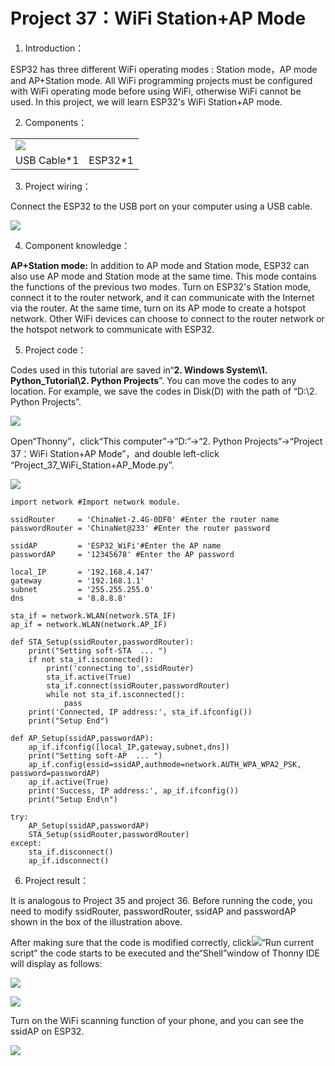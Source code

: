 # Project 37：WiFi Station+AP Mode

1. Introduction：

ESP32 has three different WiFi operating modes : Station mode，AP
mode and AP+Station mode. All WiFi programming projects must be
configured with WiFi operating mode before using WiFi, otherwise
WiFi cannot be used. In this project, we will learn ESP32's WiFi
Station+AP mode.

2. Components：

|                        |                                 |
| ---------------------- | ------------------------------- |
| ![](/media/53f17b0de2d98d4714e8fe9043a346ca.jpeg) |
| USB Cable\*1           | ESP32\*1                        |

3. Project wiring：

Connect the ESP32 to the USB port on your computer using a USB cable.

![](/media/53f17b0de2d98d4714e8fe9043a346ca.jpeg)

4. Component knowledge：

**AP+Station mode:** In addition to AP mode and Station mode, ESP32 can
also use AP mode and Station mode at the same time. This mode contains
the functions of the previous two modes. Turn on ESP32's Station mode,
connect it to the router network, and it can communicate with the
Internet via the router. At the same time, turn on its AP mode to create
a hotspot network. Other WiFi devices can choose to connect to the
router network or the hotspot network to communicate with ESP32.

5. Project code：

Codes used in this tutorial are saved in“**2. Windows System\\1.
Python\_Tutorial\\2. Python Projects**”. You can move the codes to any
location. For example, we save the codes in Disk(D) with the path of
“D:\\2. Python Projects”.

![](/media/906b7d4391131929a6b0726f7f5bab30.png)

Open“Thonny”，click“This computer”→“D:”→“2. Python Projects”→“Project
37：WiFi Station+AP Mode”，and double left-click
“Project\_37\_WiFi\_Station+AP\_Mode.py”.

![](/media/d01e07ffda5172e9a7162a1aa8977e89.png)

    import network #Import network module.
    
    ssidRouter     = 'ChinaNet-2.4G-0DF0' #Enter the router name
    passwordRouter = 'ChinaNet@233' #Enter the router password
    
    ssidAP         = 'ESP32_WiFi'#Enter the AP name
    passwordAP     = '12345678' #Enter the AP password
    
    local_IP       = '192.168.4.147'
    gateway        = '192.168.1.1'
    subnet         = '255.255.255.0'
    dns            = '8.8.8.8'
    
    sta_if = network.WLAN(network.STA_IF)
    ap_if = network.WLAN(network.AP_IF)
        
    def STA_Setup(ssidRouter,passwordRouter):
        print("Setting soft-STA  ... ")
        if not sta_if.isconnected():
            print('connecting to',ssidRouter)
            sta_if.active(True)
            sta_if.connect(ssidRouter,passwordRouter)
            while not sta_if.isconnected():
                pass
        print('Connected, IP address:', sta_if.ifconfig())
        print("Setup End")
        
    def AP_Setup(ssidAP,passwordAP):
        ap_if.ifconfig([local_IP,gateway,subnet,dns])
        print("Setting soft-AP  ... ")
        ap_if.config(essid=ssidAP,authmode=network.AUTH_WPA_WPA2_PSK, password=passwordAP)
        ap_if.active(True)
        print('Success, IP address:', ap_if.ifconfig())
        print("Setup End\n")
    
    try:
        AP_Setup(ssidAP,passwordAP)    
        STA_Setup(ssidRouter,passwordRouter)
    except:
        sta_if.disconnect()
        ap_if.idsconnect()



6. Project result：

It is analogous to Project 35 and project 36. Before running the code,
you need to modify ssidRouter, passwordRouter, ssidAP and passwordAP
shown in the box of the illustration above.

After making sure that the code is modified correctly,
click![](/media/da852227207616ccd9aff28f19e02690.png)“Run current script” the code starts to be
executed and the“Shell”window of Thonny IDE will display as follows:

![](/media/bda228850e629cd6bbceca628271548e.png)

![](/media/72c864c57de3f40d2a55ee3c10449898.png)

Turn on the WiFi scanning function of your phone, and you can see the
ssidAP on ESP32.

![](/media/3e0ad895bea7f5100cc02a415adcace7.png)
